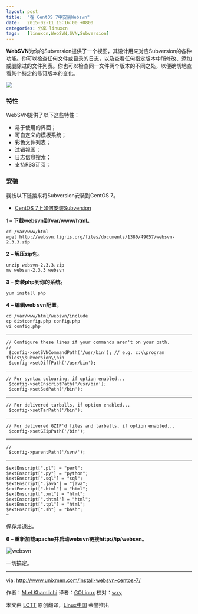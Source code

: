 ```yaml
---
layout: post
title:	"在 CentOS 7中安装Websvn"
date:	2015-02-11 15:16:00 +0800 
categories:	分享 linuxcn 
tags:	[linuxcn,WebSVN,SVN,Subversion]
---
```



**WebSVN**为你的Subversion提供了一个视图，其设计用来对应Subversion的各种功能。你可以检查任何文件或目录的日志，以及查看任何指定版本中所修改、添加或删除过的文件列表。你也可以检查同一文件两个版本的不同之处，以便确切地查看某个特定的修订版本的变化。


![](/Asserts/Images//attachment/album/201502/11/151653rjsqq3r3jbs3u3j6.png)


### 特性


WebSVN提供了以下这些特性：


* 易于使用的界面；
* 可自定义的模板系统；
* 彩色文件列表；
* 过错视图；
* 日志信息搜索；
* 支持RSS订阅；


### 安装


我按以下链接来将Subversion安装到CentOS 7。


* [CentOS 7上如何安装Subversion](http://www.unixmen.com/install-subversion-centos-7/)


**1 – 下载websvn到/var/www/html。**



```
cd /var/www/html
wget http://websvn.tigris.org/files/documents/1380/49057/websvn-2.3.3.zip

```

**2 – 解压zip包。**



```
unzip websvn-2.3.3.zip
mv websvn-2.3.3 websvn

```

**3 – 安装php到你的系统。**



```
yum install php

```

**4 – 编辑web svn配置。**



```
cd /var/www/html/websvn/include
cp distconfig.php config.php
vi config.php

```



---



```
// Configure these lines if your commands aren't on your path.
//
 $config->setSVNCommandPath('/usr/bin'); // e.g. c:\\program files\\subversion\\bin
 $config->setDiffPath('/usr/bin');

```



---



```
// For syntax colouring, if option enabled...
 $config->setEnscriptPath('/usr/bin');
 $config->setSedPath('/bin');

```



---



```
// For delivered tarballs, if option enabled...
 $config->setTarPath('/bin');

```



---



```
// For delivered GZIP'd files and tarballs, if option enabled...
 $config->setGZipPath('/bin');

```



---



```
//
 $config->parentPath('/svn/');

```



---



```
$extEnscript[".pl"] = "perl";
$extEnscript[".py"] = "python";
$extEnscript[".sql"] = "sql";
$extEnscript[".java"] = "java";
$extEnscript[".html"] = "html";
$extEnscript[".xml"] = "html";
$extEnscript[".thtml"] = "html";
$extEnscript[".tpl"] = "html";
$extEnscript[".sh"] = "bash";
~

```

保存并退出。


**6 – 重新加载apache并启动websvn链接http://ip/websvn。**


![websvn](/Asserts/Images//attachment/album/201502/11/151654ptcizgthjxj59gj7.png)


一切搞定。




---


via: <http://www.unixmen.com/install-websvn-centos-7/>


作者：[M.el Khamlichi](http://www.unixmen.com/author/pirat9/) 译者：[GOLinux](https://github.com/GOLinux) 校对：[wxy](https://github.com/wxy)


本文由 [LCTT](https://github.com/LCTT/TranslateProject) 原创翻译，[Linux中国](http://linux.cn/) 荣誉推出
